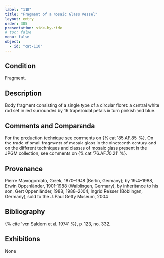 ```yaml
---
label: "110"
title: "Fragment of a Mosaic Glass Vessel"
layout: entry
order: 385
presentation: side-by-side
# toc: false
menu: false
object:
  - id: "cat-110"
---
```


## Condition

Fragment.

## Description

Body fragment consisting of a single type of a circular floret: a central white rod set in red surrounded by 16 trapezoidal petals in turn pinkish and blue.

## Comments and Comparanda

For the production technique see comments on {% cat '85.AF.85' %}. On the trade of small fragments of mosaic glass in the nineteenth century and on the different techniques and classes of mosaic glass present in the JPGM collection, see comments on {% cat '76.AF.70.21' %}.

## Provenance

Pierre Mavrogordato, Greek, 1870–1948 (Berlin, Germany); by 1974–1988, Erwin Oppenländer, 1901–1988 (Waiblingen, Germany), by inheritance to his son, Gert Oppenländer, 1988; 1988–2004, Ingrid Reisser (Böblingen, Germany), sold to the J. Paul Getty Museum, 2004

## Bibliography

{% cite 'von Saldern et al. 1974' %}, p. 123, no. 332.

## Exhibitions

None
